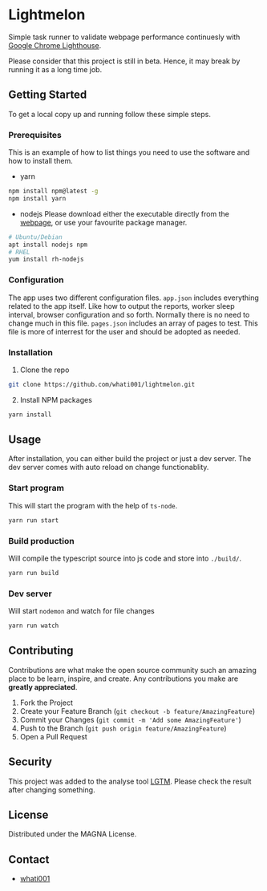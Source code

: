 # Lightmelon
Simple task runner to validate webpage performance continuesly with [Google Chrome Lighthouse](https://developers.google.com/web/tools/lighthouse/).

Please consider that this project is still in beta. Hence, it may break by running it as a long time job.

## Getting Started
To get a local copy up and running follow these simple steps.

### Prerequisites
This is an example of how to list things you need to use the software and how to install them.
* yarn
```sh
npm install npm@latest -g
npm install yarn
```
* nodejs
Please download either the executable directly from the [webpage](https://nodejs.org/en/download/), or use your favourite package manager.
```sh
# Ubuntu/Debian
apt install nodejs npm
# RHEL
yum install rh-nodejs
```

### Configuration
The app uses two different configuration files. `app.json` includes everything related to the app itself. Like how to output the reports, worker sleep interval, browser configuration and so forth. Normally there is no need to change much in this file.
`pages.json` includes an array of pages to test. This file is more of interrest for the user and should be adopted as needed.


### Installation

1. Clone the repo
```sh
git clone https://github.com/whati001/lightmelon.git
```
2. Install NPM packages
```sh
yarn install
```

## Usage
After installation, you can either build the project or just a dev server. The dev server comes with auto reload on change functionablity.

### Start program
This will start the program with the help of `ts-node`.
```sh
yarn run start
```

### Build production
Will compile the typescript source into js code and store into `./build/`.
```sh
yarn run build
```

### Dev server
Will start `nodemon` and watch for file changes
```sh
yarn run watch
```

## Contributing

Contributions are what make the open source community such an amazing place to be learn, inspire, and create. Any contributions you make are **greatly appreciated**.

1. Fork the Project
2. Create your Feature Branch (`git checkout -b feature/AmazingFeature`)
3. Commit your Changes (`git commit -m 'Add some AmazingFeature'`)
4. Push to the Branch (`git push origin feature/AmazingFeature`)
5. Open a Pull Request

## Security
This project was added to the analyse tool [LGTM](https://lgtm.com/projects/g/whati001/lightmelon/). Please check the result after changing something.

## License
Distributed under the MAGNA License.

## Contact
* [whati001](https://github.com/whati001)
